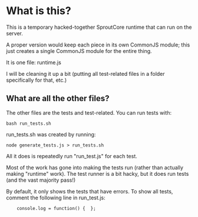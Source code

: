 What is this?
=============
This is a temporary hacked-together SproutCore runtime that can run on the server.

A proper version would keep each piece in its own CommonJS module; this just creates
a single CommonJS module for the entire thing.

It is one file: runtime.js

I will be cleaning it up a bit (putting all test-related files in a folder specifically
for that, etc.)

What are all the other files?
-----------------------------
The other files are the tests and test-related. You can run tests with:

	bash run_tests.sh

run_tests.sh was created by running:

	node generate_tests.js > run_tests.sh

All it does is repeatedly run "run_test.js" for each test.

Most of the work has gone into making the tests run (rather than actually
making "runtime" work). The test runner is a bit hacky, but it does run
tests (and the vast majority pass!)

By default, it only shows the tests that have errors. To show all tests,
comment the following line in run_test.js:

		console.log = function() {  };

